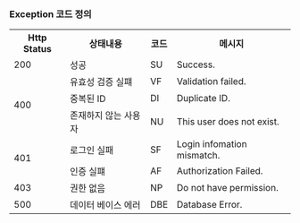 ### Exception 코드 정의
<table>
    <tr>
        <th>Http Status</th>
        <th>상태내용</th>
        <th>코드</th>
        <th>메시지</th>
    </tr>
    <tr>
        <td>200</td>
        <td>성공</td>
        <td>SU</td>
        <td>Success.</td>
    </tr>
    <tr>
        <td rowspan=3>400</td>
        <td>유효성 검증 실퍠</td>
        <td>VF</td>
        <td>Validation failed.</td>
    </tr>
    <tr>
        <td>중복된 ID</td>
        <td>DI</td>
        <td>Duplicate ID.</td>
    </tr>
    <tr>
        <td>존재하지 않는 사용자</td>
        <td>NU</td>
        <td>This user does not exist.</td>
    </tr>
    <tr>
        <td rowspan=2>401</td>
        <td>로그인 실패</td>
        <td>SF</td>
        <td>Login infomation mismatch.</td>
    </tr>
    <tr>
        <td>인증 실퍠</td>
        <td>AF</td>
        <td>Authorization Failed.</td>
    </tr>
    <tr>
        <td>403</td>
        <td>권한 없음</td>
        <td>NP</td>
        <td>Do not have permission.</td>
    </tr>
    <tr>
        <td>500</td>
        <td>데이터 베이스 에러</td>
        <td>DBE</td>
        <td>Database Error.</td>
    </tr>
</table>